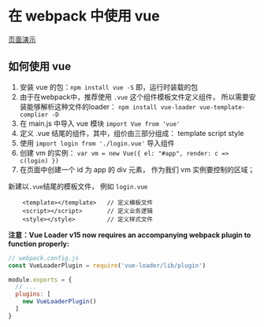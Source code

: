 # 在 webpack 中使用 vue

[页面演示](src)

## 如何使用 vue

1. 安装 vue 的包：`npm install vue -S` 即，运行时装载的包
2. 由于在webpack中，推荐使用 `.vue` 这个组件模板文件定义组件， 所以需要安装能够解析这种文件的loader：
    `npm install vue-loader vue-template-complier -D`
3. 在 main.js 中导入 vue 模块 `import Vue from 'vue'`
4. 定义 .vue 结尾的组件，其中，组价由三部分组成： template script style
5. 使用 `import login from './login.vue'` 导入组件
6. 创建 vm 的实例： `var vm = new Vue({ el: "#app", render: c => c(login) })`
7. 在页面中创建一个 id 为 app 的 div 元素， 作为我们 vm 实例要控制的区域；


新建以`.vue`结尾的模板文件， 例如 `login.vue`
```
    <template></template>   // 定义模板文件
    <script></script>       // 定义业务逻辑
    <style></style>         // 定义样式文件
```

**注意：Vue Loader v15 now requires an accompanying webpack plugin to function properly:**

```js
// webpack.config.js
const VueLoaderPlugin = require('vue-loader/lib/plugin')

module.exports = {
  // ...
  plugins: [
    new VueLoaderPlugin()
  ]
}

```
